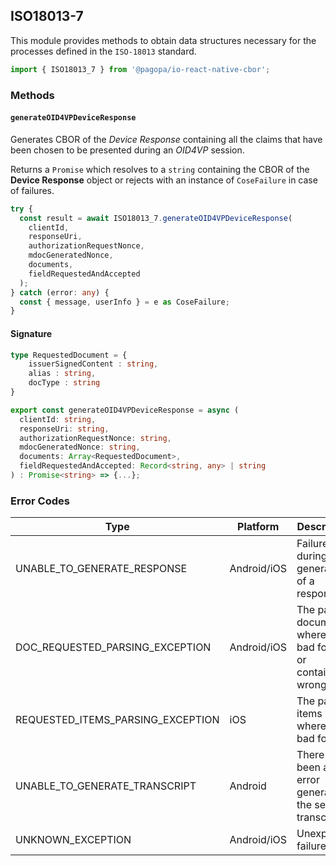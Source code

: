 ## ISO18013-7

This module provides methods to obtain data structures necessary for the processes defined in the `ISO-18013` standard.

```typescript
import { ISO18013_7 } from '@pagopa/io-react-native-cbor';
```

### Methods

#### `generateOID4VPDeviceResponse`

Generates CBOR of the _Device Response_ containing all the claims that have been chosen to be presented during an _OID4VP_ session.

Returns a `Promise` which resolves to a `string` containing the CBOR of the **Device Response** object or rejects with an instance of `CoseFailure` in case of failures.

```typescript
try {
  const result = await ISO18013_7.generateOID4VPDeviceResponse(
    clientId,
    responseUri,
    authorizationRequestNonce,
    mdocGeneratedNonce,
    documents,
    fieldRequestedAndAccepted
  );
} catch (error: any) {
  const { message, userInfo } = e as CoseFailure;
}
```

#### Signature

```typescript
type RequestedDocument = {
    issuerSignedContent : string,
    alias : string,
    docType : string
}

export const generateOID4VPDeviceResponse = async (
  clientId: string,
  responseUri: string,
  authorizationRequestNonce: string,
  mdocGeneratedNonce: string,
  documents: Array<RequestedDocument>,
  fieldRequestedAndAccepted: Record<string, any> | string
) : Promise<string> => {...};
```

### Error Codes

| Type                              | Platform    | Description                                                        |
| --------------------------------- | ----------- | ------------------------------------------------------------------ |
| UNABLE_TO_GENERATE_RESPONSE       | Android/iOS | Failure during the generation of a response                        |
| DOC_REQUESTED_PARSING_EXCEPTION   | Android/iOS | The passed documents where in a bad format or contained wrong data |
| REQUESTED_ITEMS_PARSING_EXCEPTION | iOS         | The passed items where in a bad format                             |
| UNABLE_TO_GENERATE_TRANSCRIPT     | Android     | There has been an error generating the session transcript          |
| UNKNOWN_EXCEPTION                 | Android/iOS | Unexpected failure                                                 |
